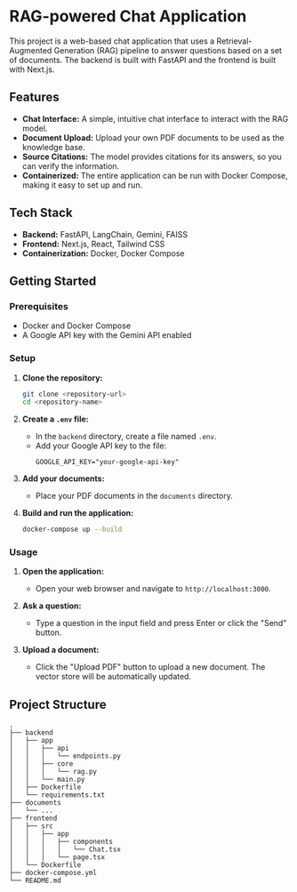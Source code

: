 # RAG-powered Chat Application

This project is a web-based chat application that uses a Retrieval-Augmented Generation (RAG) pipeline to answer questions based on a set of documents. The backend is built with FastAPI and the frontend is built with Next.js.

## Features

- **Chat Interface:** A simple, intuitive chat interface to interact with the RAG model.
- **Document Upload:** Upload your own PDF documents to be used as the knowledge base.
- **Source Citations:** The model provides citations for its answers, so you can verify the information.
- **Containerized:** The entire application can be run with Docker Compose, making it easy to set up and run.

## Tech Stack

- **Backend:** FastAPI, LangChain, Gemini, FAISS
- **Frontend:** Next.js, React, Tailwind CSS
- **Containerization:** Docker, Docker Compose

## Getting Started

### Prerequisites

- Docker and Docker Compose
- A Google API key with the Gemini API enabled

### Setup

1. **Clone the repository:**
   ```bash
   git clone <repository-url>
   cd <repository-name>
   ```

2. **Create a `.env` file:**
   - In the `backend` directory, create a file named `.env`.
   - Add your Google API key to the file:
     ```
     GOOGLE_API_KEY="your-google-api-key"
     ```

3. **Add your documents:**
   - Place your PDF documents in the `documents` directory.

4. **Build and run the application:**
   ```bash
   docker-compose up --build
   ```

### Usage

1. **Open the application:**
   - Open your web browser and navigate to `http://localhost:3000`.

2. **Ask a question:**
   - Type a question in the input field and press Enter or click the "Send" button.

3. **Upload a document:**
   - Click the "Upload PDF" button to upload a new document. The vector store will be automatically updated.

## Project Structure

```
.
├── backend
│   ├── app
│   │   ├── api
│   │   │   └── endpoints.py
│   │   ├── core
│   │   │   └── rag.py
│   │   └── main.py
│   ├── Dockerfile
│   └── requirements.txt
├── documents
│   └── ...
├── frontend
│   ├── src
│   │   ├── app
│   │   │   ├── components
│   │   │   │   └── Chat.tsx
│   │   │   └── page.tsx
│   └── Dockerfile
├── docker-compose.yml
└── README.md
